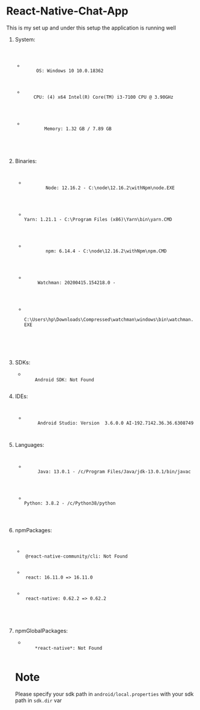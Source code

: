 # React-Native-Chat-App
<P>This is my set up and under this setup the application is running well </p>
<ol>
<li>System:</li>
<code>
<ul>
    <li>
     OS: Windows 10 10.0.18362
    </li>
   <li>
    CPU: (4) x64 Intel(R) Core(TM) i3-7100 CPU @ 3.90GHz<br/>
   </li>
    <li>
        Memory: 1.32 GB / 7.89 GB<br/>
    </li>
</ul>
      </code>
  <li>Binaries:</li>
  <ul>
     <code>
     <li>
        Node: 12.16.2 - C:\node\12.16.2\withNpm\node.EXE <br/>
     </li>
    <li>
Yarn: 1.21.1 - C:\Program Files (x86)\Yarn\bin\yarn.CMD<br>
    </li>
    <li>
        npm: 6.14.4 - C:\node\12.16.2\withNpm\npm.CMD<br>
    </li>
    <li>
     Watchman: 20200415.154218.0 - <br>
    </li>
    <li>
     C:\Users\hp\Downloads\Compressed\watchman\windows\bin\watchman.EXE<br/>
    </li>
  </ul>
  </code>
  <li>SDKs:</li>
<ul>
<li>
<code>
    Android SDK: Not Found<br>
  </code>
</li>
</ul>
  <li>IDEs:</li>
  <ul>
   <code>
   <li>
     Android Studio: Version  3.6.0.0 AI-192.7142.36.36.6308749<br>
   </li>
</code>
  </ul>
 <li>Languages:</li>
 <ul>
    <code>
    <li>
     Java: 13.0.1 - /c/Program Files/Java/jdk-13.0.1/bin/javac <br/>
    </li>
   <li>
Python: 3.8.2 - /c/Python38/python <br>
   </li>
    </code>
 </ul>
  <li>npmPackages:</li>
    <code>
<ul>
<li>
 @react-native-community/cli: Not Found <br>
</li>
<li>
 react: 16.11.0 => 16.11.0<br>
</li>
<li>
 react-native: 0.62.2 => 0.62.2 <br>
</li>
     </ul>
    </code>
 
  <li>npmGlobalPackages:</li>
  <ul>
  <li>
         <code>
    *react-native*: Not Found <br>
</code>
  </li>
  </ul>
</ul>
<h1>Note</h1>
<p>Please specify your sdk path in <code>android/local.properties</code> with your sdk path in <code>sdk.dir</code> var</p>